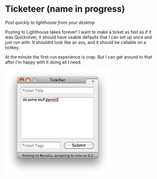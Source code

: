 Ticketeer (name in progress)
======================================================================

*Post quickly to lighthouse from your desktop*

Posting to Lighthouse takes forever! I want to make a ticket as fast as if it was Quicksilver, it should have usable defaults that I can set up once and just run with. It shouldnt look like an ass, and it should be callable on a hotkey.

At the minute the first-run experience is crap. But I can get around to that after I'm happy with it doing all I need.

![screenshot!](https://github.com/orta/tickets/raw/master/web/ticketeer.PNG)